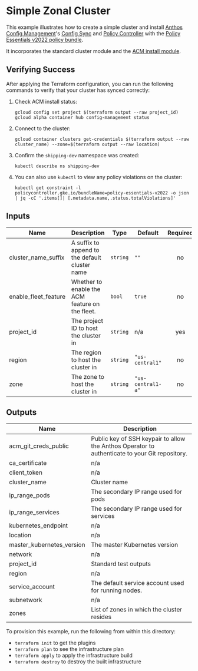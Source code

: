 # Simple Zonal Cluster

This example illustrates how to create a simple cluster and install [Anthos Config Management](https://cloud.google.com/anthos-config-management/docs/)'s [Config Sync](https://cloud.google.com/anthos-config-management/docs/config-sync-overview) and [Policy Controller](https://cloud.google.com/anthos-config-management/docs/concepts/policy-controller) with the [Policy Essentials v2022 policy bundle](https://cloud.google.com/anthos-config-management/docs/how-to/using-policy-essentials-v2022).

It incorporates the standard cluster module and the [ACM install module](../../modules/acm).

## Verifying Success

After applying the Terraform configuration, you can run the following commands to verify that your cluster has synced correctly:

1. Check ACM install status:

    ```
    gcloud config set project $(terraform output --raw project_id)
    gcloud alpha container hub config-management status
    ```

2. Connect to the cluster:

    ```
    gcloud container clusters get-credentials $(terraform output --raw cluster_name) --zone=$(terraform output --raw location)
    ```

3. Confirm the `shipping-dev` namespace was created:

    ```
    kubectl describe ns shipping-dev
    ```

4. You can also use `kubectl` to view any policy violations on the cluster:

    ```
    kubectl get constraint -l policycontroller.gke.io/bundleName=policy-essentials-v2022 -o json | jq -cC '.items[]| [.metadata.name,.status.totalViolations]'
    ```

<!-- BEGINNING OF PRE-COMMIT-TERRAFORM DOCS HOOK -->
## Inputs

| Name | Description | Type | Default | Required |
|------|-------------|------|---------|:--------:|
| cluster\_name\_suffix | A suffix to append to the default cluster name | `string` | `""` | no |
| enable\_fleet\_feature | Whether to enable the ACM feature on the fleet. | `bool` | `true` | no |
| project\_id | The project ID to host the cluster in | `string` | n/a | yes |
| region | The region to host the cluster in | `string` | `"us-central1"` | no |
| zone | The zone to host the cluster in | `string` | `"us-central1-a"` | no |

## Outputs

| Name | Description |
|------|-------------|
| acm\_git\_creds\_public | Public key of SSH keypair to allow the Anthos Operator to authenticate to your Git repository. |
| ca\_certificate | n/a |
| client\_token | n/a |
| cluster\_name | Cluster name |
| ip\_range\_pods | The secondary IP range used for pods |
| ip\_range\_services | The secondary IP range used for services |
| kubernetes\_endpoint | n/a |
| location | n/a |
| master\_kubernetes\_version | The master Kubernetes version |
| network | n/a |
| project\_id | Standard test outputs |
| region | n/a |
| service\_account | The default service account used for running nodes. |
| subnetwork | n/a |
| zones | List of zones in which the cluster resides |

<!-- END OF PRE-COMMIT-TERRAFORM DOCS HOOK -->

To provision this example, run the following from within this directory:
- `terraform init` to get the plugins
- `terraform plan` to see the infrastructure plan
- `terraform apply` to apply the infrastructure build
- `terraform destroy` to destroy the built infrastructure
